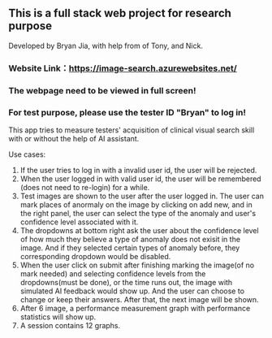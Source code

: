 ## This is a full stack web project for research purpose

Developed by Bryan Jia, with help from of Tony, and Nick.

### Website Link：https://image-search.azurewebsites.net/
### The webpage need to be viewed in full screen!
### For test purpose, please use the tester ID "Bryan" to log in!

This app tries to measure testers' acquisition of clinical visual search skill with or without the help of AI assistant.

Use cases:
1. If the user tries to log in with a invalid user id, the user will be rejected.
2. When the user logged in with valid user id, the user will be remembered (does not need to re-login) for a while.
3. Test images are shown to the user after the user logged in. The user can mark places of anormaly on the image by clicking on add new, and in the right panel, the user can select the type of the anomaly and user's confidence level associated with it.
4. The dropdowns at bottom right ask the user about the confidence level of how much they believe a type of anomaly does not exisit in the image. And if they selected certain types of anomaly before, they corresponding dropdown would be disabled.
5. When the user click on submit after finishing marking the image(of no mark needed) and selecting confidence levels from the dropdowns(must be done), or the time runs out, the image with simulated AI feedback would show up. And the user can choose to change or keep their answers. After that, the next image will be shown. 
6. After 6 image, a performance measurement graph with performance statistics will show up.
7. A session contains 12 graphs.

